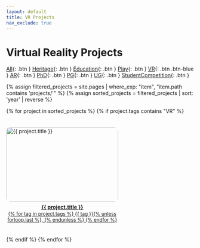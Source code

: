```yaml
---
layout: default
title: VR Projects
nav_exclude: true
---
```


# Virtual Reality Projects
[All](/docs/project.html){: .btn }
[Heritage](/docs/project_heritage.html){: .btn }
[Education](/docs/project_education.html){: .btn }
[Play](/docs/project_play.html){: .btn }
[VR](/docs/project_vr.html){: .btn .btn-blue }
[AR](/docs/project_ar.html){: .btn }
[PhD](/docs/project_phd.html){: .btn }
[PG](/docs/project_pg.html){: .btn }
[UG](/docs/project_ug.html){: .btn }
[StudentCompetition](/docs/project_competition.html){: .btn }

{% assign filtered_projects = site.pages | where_exp: "item", "item.path contains 'projects/'" %}
{% assign sorted_projects = filtered_projects | sort: 'year' | reverse %}

<div class="container">
{% for project in sorted_projects %}
{% if project.tags contains "VR" %}
<a href="{{ project.url }}" class="content"> 
    <img src="projects/project_pictures/{{ project.name | replace: ".md", ".png" }}" alt="{{ project.title }}">
    <p class="title">{{ project.title }}</p> 
    <p class="tags">{% for tag in project.tags %}
            {{ tag }}{% unless forloop.last %}, {% endunless %}
        {% endfor %}</p>
</a>
{% endif %}
{% endfor %}
</div>

<style>
    .container {
        display: flex;
        justify-content: flex-start;
        flex-wrap: wrap;
        gap: 35px;
    }
    .content {
        display: flex;
        flex-direction: column;
        align-items: center;
    }
    .content img {
        width: 300px;
        height: 200px;
        border-radius: 10px;
    }
    .title {
         font-weight: bold;
        text-align: center;
         margin-top: 5px;
         margin-bottom: 0;
        max-width: 300px;
        word-wrap: break-word;
        line-height: 1.3;
   }
    .tags {
         font-size: small;
        text-align: center;
         margin-top: 0;
         margin-bottom: 1px;
        max-width: 300px;
        word-wrap: break-word;
    }
</style>
